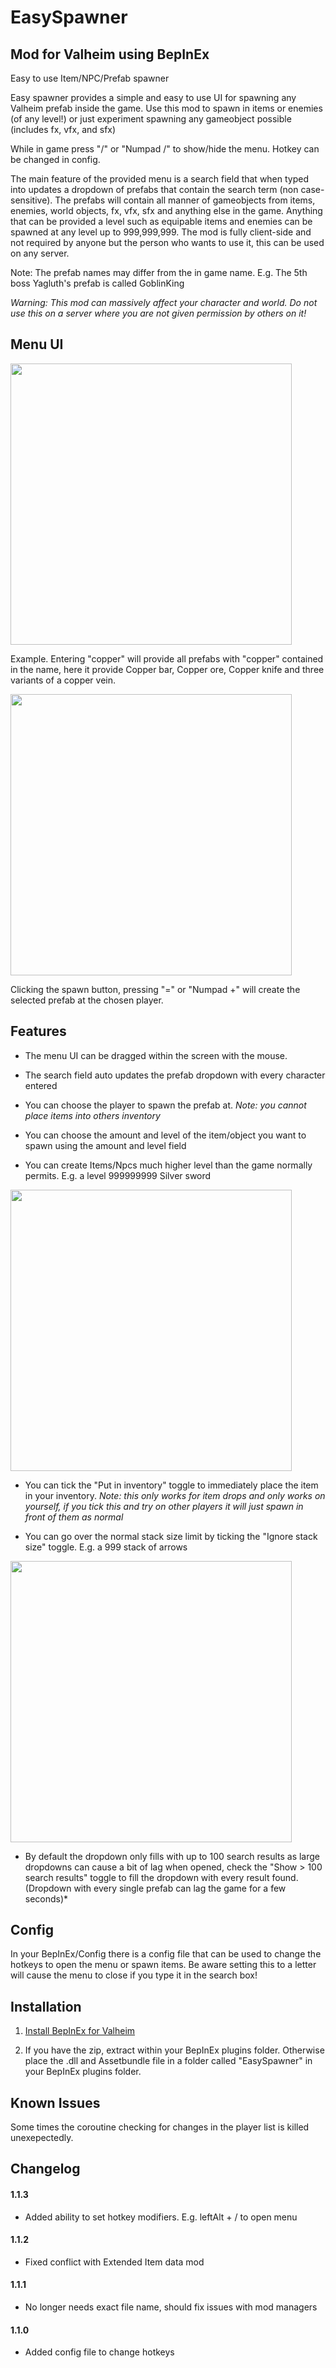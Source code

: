 # EasySpawner
## Mod for Valheim using BepInEx
Easy to use Item/NPC/Prefab spawner 

Easy spawner provides a simple and easy to use UI for spawning any Valheim prefab inside the game. 
Use this mod to spawn in items or enemies (of any level!) or just experiment spawning any gameobject possible (includes fx, vfx, and sfx)

While in game press "/" or "Numpad /" to show/hide the menu. Hotkey can be changed in config.

The main feature of the provided menu is a search field that when typed into updates a dropdown of prefabs that contain the search term (non case-sensitive).
The prefabs will contain all manner of gameobjects from items, enemies, world objects, fx, vfx, sfx and anything else in the game.
Anything that can be provided a level such as equipable items and enemies can be spawned at any level up to 999,999,999.
The mod is fully client-side and not required by anyone but the person who wants to use it, this can be used on any server.

Note: The prefab names may differ from the in game name. E.g. The 5th boss Yagluth's prefab is called GoblinKing

*Warning: This mod can massively affect your character and world. Do not use this on a server where you are not given permission by others on it!* 

## Menu UI
<html>
<img src="https://john2143.com/f/oTub.png" width="450">
</html>

Example. Entering "copper" will provide all prefabs with "copper" contained in the name, here it provide Copper bar, Copper ore, Copper knife and three variants of a copper vein.

<html>
<img src="https://john2143.com/f/cFY4.png" width="450">
</html>

Clicking the spawn button, pressing "=" or "Numpad +" will create the selected prefab at the chosen player.

## Features

* The menu UI can be dragged within the screen with the mouse.

* The search field auto updates the prefab dropdown with every character entered

* You can choose the player to spawn the prefab at. 
*Note: you cannot place items into others inventory*

* You can choose the amount and level of the item/object you want to spawn using the amount and level field

* You can create Items/Npcs much higher level than the game normally permits. E.g. a level 999999999 Silver sword 

<html>
<img src="https://john2143.com/f/w2rG.png" width="450">
</html>

* You can tick the "Put in inventory" toggle to immediately place the item in your inventory. 
*Note: this only works for item drops and only works on yourself, if you tick this and try on other players it will just spawn in front of them as normal*

* You can go over the normal stack size limit by ticking the "Ignore stack size" toggle. E.g. a 999 stack of arrows

<html>
<img src="https://john2143.com/f/UYIf.png" width="450">
</html>

* By default the dropdown only fills with up to 100 search results as large dropdowns can cause a bit of lag when opened, check the "Show > 100 search results" toggle to fill the dropdown with every result found. (Dropdown with every single prefab can lag the game for a few seconds)*

## Config

In your BepInEx/Config there is a config file that can be used to change the hotkeys to open the menu or spawn items. Be aware setting this to a letter will cause the menu to close if you type it in the search box!

## Installation

1. [Install BepInEx for Valheim](https://valheim.thunderstore.io/package/denikson/BepInExPack_Valheim/)

2. If you have the zip, extract within your BepInEx plugins folder. Otherwise place the .dll and Assetbundle file in a folder called "EasySpawner" in your BepInEx plugins folder.

## Known Issues

Some times the coroutine checking for changes in the player list is killed unexepectedly.

## Changelog

#### 1.1.3

* Added ability to set hotkey modifiers. E.g. leftAlt + / to open menu

#### 1.1.2

* Fixed conflict with Extended Item data mod

#### 1.1.1

* No longer needs exact file name, should fix issues with mod managers

#### 1.1.0

* Added config file to change hotkeys
